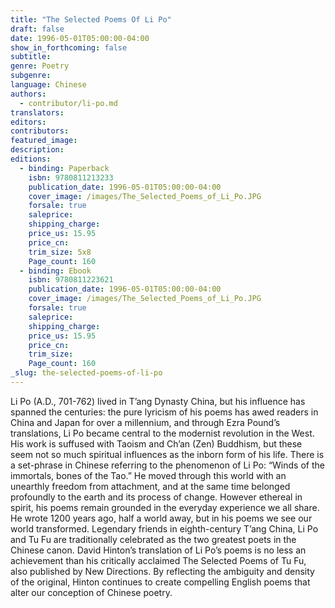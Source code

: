 ```yaml
---
title: "The Selected Poems Of Li Po"
draft: false
date: 1996-05-01T05:00:00-04:00
show_in_forthcoming: false
subtitle:
genre: Poetry
subgenre:
language: Chinese
authors:
  - contributor/li-po.md
translators:
editors:
contributors:
featured_image:
description:
editions:
  - binding: Paperback
    isbn: 9780811213233
    publication_date: 1996-05-01T05:00:00-04:00
    cover_image: /images/The_Selected_Poems_of_Li_Po.JPG
    forsale: true
    saleprice:
    shipping_charge:
    price_us: 15.95
    price_cn:
    trim_size: 5x8
    Page_count: 160
  - binding: Ebook
    isbn: 9780811223621
    publication_date: 1996-05-01T05:00:00-04:00
    cover_image: /images/The_Selected_Poems_of_Li_Po.JPG
    forsale: true
    saleprice:
    shipping_charge:
    price_us: 15.95
    price_cn:
    trim_size:
    Page_count: 160
_slug: the-selected-poems-of-li-po
---
```


Li Po (A.D., 701-762) lived in T’ang Dynasty China, but his influence has spanned the centuries: the pure lyricism of his poems has awed readers in China and Japan for over a millennium, and through Ezra Pound’s translations, Li Po became central to the modernist revolution in the West. His work is suffused with Taoism and Ch’an (Zen) Buddhism, but these seem not so much spiritual influences as the inborn form of his life. There is a set-phrase in Chinese referring to the phenomenon of Li Po: “Winds of the immortals, bones of the Tao.” He moved through this world with an unearthly freedom from attachment, and at the same time belonged profoundly to the earth and its process of change. However ethereal in spirit, his poems remain grounded in the everyday experience we all share. He wrote 1200 years ago, half a world away, but in his poems we see our world transformed. Legendary friends in eighth-century T’ang China, Li Po and Tu Fu are traditionally celebrated as the two greatest poets in the Chinese canon. David Hinton’s translation of Li Po’s poems is no less an achievement than his critically acclaimed The Selected Poems of Tu Fu, also published by New Directions. By reflecting the ambiguity and density of the original, Hinton continues to create compelling English poems that alter our conception of Chinese poetry.

